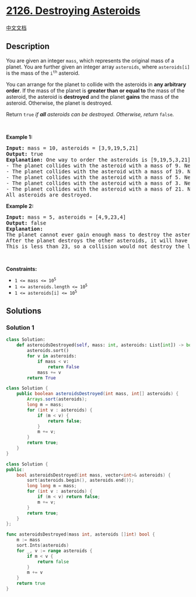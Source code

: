 # [2126. Destroying Asteroids](https://leetcode.com/problems/destroying-asteroids)

[中文文档](/solution/2100-2199/2126.Destroying%20Asteroids/README.md)

## Description

<p>You are given an integer <code>mass</code>, which represents the original mass of a planet. You are further given an integer array <code>asteroids</code>, where <code>asteroids[i]</code> is the mass of the <code>i<sup>th</sup></code> asteroid.</p>

<p>You can arrange for the planet to collide with the asteroids in <strong>any arbitrary order</strong>. If the mass of the planet is <b>greater than or equal to</b> the mass of the asteroid, the asteroid is <strong>destroyed</strong> and the planet <strong>gains</strong> the mass of the asteroid. Otherwise, the planet is destroyed.</p>

<p>Return <code>true</code><em> if <strong>all</strong> asteroids can be destroyed. Otherwise, return </em><code>false</code><em>.</em></p>

<p>&nbsp;</p>
<p><strong class="example">Example 1:</strong></p>

<pre>
<strong>Input:</strong> mass = 10, asteroids = [3,9,19,5,21]
<strong>Output:</strong> true
<strong>Explanation:</strong> One way to order the asteroids is [9,19,5,3,21]:
- The planet collides with the asteroid with a mass of 9. New planet mass: 10 + 9 = 19
- The planet collides with the asteroid with a mass of 19. New planet mass: 19 + 19 = 38
- The planet collides with the asteroid with a mass of 5. New planet mass: 38 + 5 = 43
- The planet collides with the asteroid with a mass of 3. New planet mass: 43 + 3 = 46
- The planet collides with the asteroid with a mass of 21. New planet mass: 46 + 21 = 67
All asteroids are destroyed.
</pre>

<p><strong class="example">Example 2:</strong></p>

<pre>
<strong>Input:</strong> mass = 5, asteroids = [4,9,23,4]
<strong>Output:</strong> false
<strong>Explanation:</strong> 
The planet cannot ever gain enough mass to destroy the asteroid with a mass of 23.
After the planet destroys the other asteroids, it will have a mass of 5 + 4 + 9 + 4 = 22.
This is less than 23, so a collision would not destroy the last asteroid.</pre>

<p>&nbsp;</p>
<p><strong>Constraints:</strong></p>

<ul>
	<li><code>1 &lt;= mass &lt;= 10<sup>5</sup></code></li>
	<li><code>1 &lt;= asteroids.length &lt;= 10<sup>5</sup></code></li>
	<li><code>1 &lt;= asteroids[i] &lt;= 10<sup>5</sup></code></li>
</ul>

## Solutions

### Solution 1

<!-- tabs:start -->

```python
class Solution:
    def asteroidsDestroyed(self, mass: int, asteroids: List[int]) -> bool:
        asteroids.sort()
        for v in asteroids:
            if mass < v:
                return False
            mass += v
        return True
```

```java
class Solution {
    public boolean asteroidsDestroyed(int mass, int[] asteroids) {
        Arrays.sort(asteroids);
        long m = mass;
        for (int v : asteroids) {
            if (m < v) {
                return false;
            }
            m += v;
        }
        return true;
    }
}
```

```cpp
class Solution {
public:
    bool asteroidsDestroyed(int mass, vector<int>& asteroids) {
        sort(asteroids.begin(), asteroids.end());
        long long m = mass;
        for (int v : asteroids) {
            if (m < v) return false;
            m += v;
        }
        return true;
    }
};
```

```go
func asteroidsDestroyed(mass int, asteroids []int) bool {
	m := mass
	sort.Ints(asteroids)
	for _, v := range asteroids {
		if m < v {
			return false
		}
		m += v
	}
	return true
}
```

<!-- tabs:end -->

<!-- end -->
